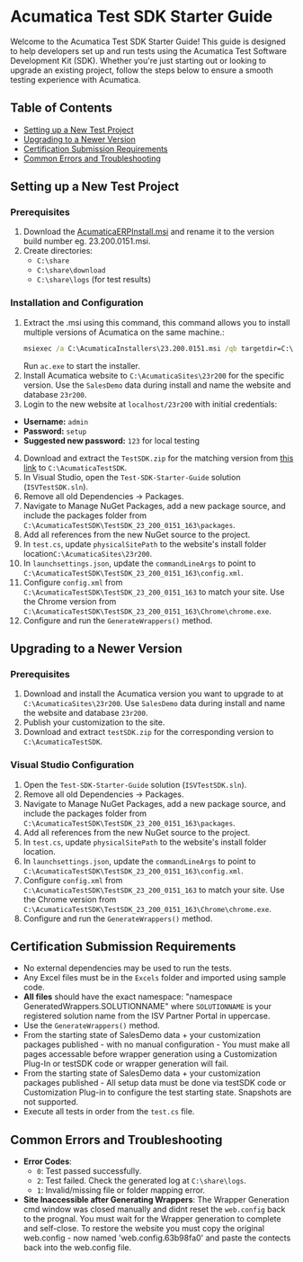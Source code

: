# Acumatica Test SDK Starter Guide

Welcome to the Acumatica Test SDK Starter Guide! This guide is designed to help developers set up and run tests using the Acumatica Test Software Development Kit (SDK). Whether you're just starting out or looking to upgrade an existing project, follow the steps below to ensure a smooth testing experience with Acumatica.

## Table of Contents
- [Setting up a New Test Project](#setting-up-a-new-test-project)
- [Upgrading to a Newer Version](#upgrading-to-a-newer-version)
- [Certification Submission Requirements](#certification-submission-requirements)
- [Common Errors and Troubleshooting](#common-errors-and-troubleshooting)

## Setting up a New Test Project

### Prerequisites
1. Download the [AcumaticaERPInstall.msi](https://builds.acumatica.com/index.html?prefix=builds/23.2/23.200.0151/AcumaticaERP/AcumaticaERPInstall.msi) and rename it to the version build number eg. 23.200.0151.msi.
2. Create directories: 
    - `C:\share`
    - `C:\share\download`
    - `C:\share\logs` (for test results)

### Installation and Configuration
1. Extract the .msi using this command, this command allows you to install multiple versions of Acumatica on the same machine.:
    ```cmd
    msiexec /a C:\AcumaticaInstallers\23.200.0151.msi /qb targetdir=C:\AcumaticaInstallers\23.200.0151
    ```
   Run `ac.exe` to start the installer.
2. Install Acumatica website to `C:\AcumaticaSites\23r200` for the specific version. Use the `SalesDemo` data during install and name the website and database `23r200`.
3. Login to the new website at `localhost/23r200` with initial credentials: 
- **Username:** `admin`
- **Password:** `setup`
- **Suggested new password:** `123` for local testing 
4. Download and extract the `TestSDK.zip` for the matching version from [this link](https://builds.acumatica.com/index.html?prefix=builds/23.2/23.200.0151/TestSDK/) to `C:\AcumaticaTestSDK`.
5. In Visual Studio, open the `Test-SDK-Starter-Guide` solution (`ISVTestSDK.sln`).
6. Remove all old Dependencies -> Packages.
7. Navigate to Manage NuGet Packages, add a new package source, and include the packages folder from `C:\AcumaticaTestSDK\TestSDK_23_200_0151_163\packages`.
8. Add all references from the new NuGet source to the project.
9. In `test.cs`, update `physicalSitePath` to the website's install folder location`C:\AcumaticaSites\23r200`.
10. In `launchsettings.json`, update the `commandLineArgs` to point to `C:\AcumaticaTestSDK\TestSDK_23_200_0151_163\config.xml`.
11. Configure `config.xml` from `C:\AcumaticaTestSDK\TestSDK_23_200_0151_163` to match your site. Use the Chrome version from `C:\AcumaticaTestSDK\TestSDK_23_200_0151_163\Chrome\chrome.exe`.
12. Configure and run the `GenerateWrappers()` method.

## Upgrading to a Newer Version

### Prerequisites
1. Download and install the Acumatica version you want to upgrade to at `C:\AcumaticaSites\23r200`. Use `SalesDemo` data during install and name the website and database `23r200`.
2. Publish your customization to the site.
3. Download and extract `testSDK.zip` for the corresponding version to `C:\AcumaticaTestSDK`.

### Visual Studio Configuration
1. Open the `Test-SDK-Starter-Guide` solution (`ISVTestSDK.sln`).
2. Remove all old Dependencies -> Packages.
3. Navigate to Manage NuGet Packages, add a new package source, and include the packages folder from `C:\AcumaticaTestSDK\TestSDK_23_200_0151_163\packages`.
4. Add all references from the new NuGet source to the project.
5. In `test.cs`, update `physicalSitePath` to the website's install folder location.
6. In `launchsettings.json`, update the `commandLineArgs` to point to `C:\AcumaticaTestSDK\TestSDK_23_200_0151_163\config.xml`.
7. Configure `config.xml` from `C:\AcumaticaTestSDK\TestSDK_23_200_0151_163` to match your site. Use the Chrome version from `C:\AcumaticaTestSDK\TestSDK_23_200_0151_163\Chrome\chrome.exe`.
8. Configure and run the `GenerateWrappers()` method.

## Certification Submission Requirements
- No external dependencies may be used to run the tests.
- Any Excel files must be in the `Excels` folder and imported using sample code.
- **All files** should have the exact namespace: "namespace GeneratedWrappers.SOLUTIONNAME" where `SOLUTIONNAME` is your registered solution name from the ISV Partner Portal in uppercase.
- Use the `GenerateWrappers()` method.
- From the starting state of SalesDemo data + your customization packages published - with no manual configuration - You must make all pages accessable before wrapper generation using a Customization Plug-In or testSDK code or wrapper generation will fail.
- From the starting state of SalesDemo data + your customization packages published - All setup data must be done via testSDK code or Customization Plug-in to configure the test starting state. Snapshots are not supported.
- Execute all tests in order from the `test.cs` file.

## Common Errors and Troubleshooting
- **Error Codes**:
  - `0`: Test passed successfully.
  - `2`: Test failed. Check the generated log at `C:\share\logs`.
  - `1`: Invalid/missing file or folder mapping error.
- **Site Inaccessible after Generating Wrappers**: The Wrapper Generation cmd window was closed manually and didnt reset the `web.config` back to the prognal. You must wait for the Wrapper generation to complete and self-close. To restore the website you must copy the original web.config - now named 'web.config.63b98fa0' and paste the contects back into the web.config file.
